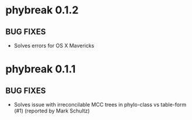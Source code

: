 # phybreak 0.1.2

## BUG FIXES

* Solves errors for OS X Mavericks

# phybreak 0.1.1

## BUG FIXES

* Solves issue with irreconcilable MCC trees in phylo-class vs table-form (#1) (reported by Mark Schultz)